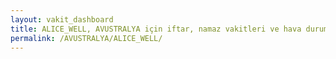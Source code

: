 ```yaml
---
layout: vakit_dashboard
title: ALICE_WELL, AVUSTRALYA için iftar, namaz vakitleri ve hava durumu - ilçe/eyalet seç
permalink: /AVUSTRALYA/ALICE_WELL/
---
```


<script type="text/javascript">
  var GLOBAL_COUNTRY = 'AVUSTRALYA';
  var GLOBAL_CITY = 'ALICE_WELL';
  var GLOBAL_STATE = '';
  var lat = 72;
  var lon = 21;
</script>
